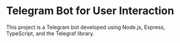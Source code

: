 # Telegram Bot for User Interaction 

This project is a Telegram bot developed using Node.js, Express, TypeScript, and the Telegraf library.
